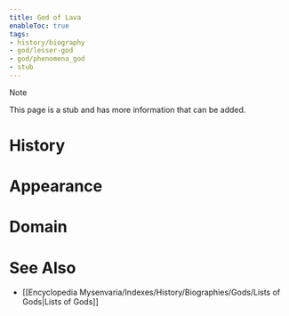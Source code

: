 ```yaml
---
title: God of Lava
enableToc: true
tags:
- history/biography
- god/lesser-god
- god/phenomena_god
- stub
---
```


> [!note]
> This page is a stub and has more information that can be added.

# History

# Appearance

# Domain

# See Also
- [[Encyclopedia Mysenvaria/Indexes/History/Biographies/Gods/Lists of Gods|Lists of Gods]]